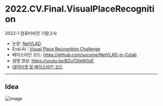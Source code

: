 # 2022.CV.Final.VisualPlaceRecognition
2022-1 컴퓨터비전 기말고사

- 논문: [NetVLAD](https://arxiv.org/abs/1511.07247)
- Eval.AI : [Visual Place Recognition Challenge](http://203.250.148.128:3088/web/challenges/challenge-page/49/overview)
- 베이스라인 코드: https://github.com/socome/NetVLAD-in-Colab
- 설명 영상: https://youtu.be/BZuTDIeW0zE
- [데이터셋 및 베이스라인 코드](https://drive.google.com/file/d/1b8UKHViSrZ2mbT27DqQxDj0D_xnLq1pC/view)


----
## Idea 

![image](https://user-images.githubusercontent.com/70506563/174408256-b3b351d8-3d89-417a-be18-4563a3ae9a4d.png)
